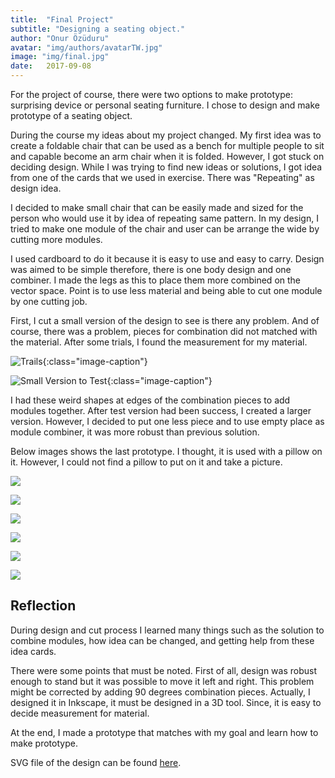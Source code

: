 ```yaml
---
title:  "Final Project"
subtitle: "Designing a seating object."
author: "Onur Özüduru"
avatar: "img/authors/avatarTW.jpg"
image: "img/final.jpg"
date:   2017-09-08
---
```


For the project of course, there were two options to make prototype: surprising
device or personal seating furniture. I chose to design and make prototype of a
seating object.

During the course my ideas about my project changed. My first idea was to create
a foldable chair that can be used as a bench for multiple people to sit and capable
become an arm chair when it is folded. However, I got stuck on deciding design.
While I was trying to find new ideas or solutions, I got idea from one of the cards
that we used in exercise. There was "Repeating" as design idea.

I decided to make small chair that can be easily made and sized for the person who would use it
by idea of repeating same pattern. In my design, I tried to make one module of the chair
and user can be arrange the wide by cutting more modules.

I used cardboard to do it because it is easy to use and easy to carry. Design was
aimed to be simple therefore, there is one body design and one combiner. I made the legs
as this to place them more combined on the vector space. Point is to use less material and
being able to cut one module by one cutting job.

First, I cut a small version of the design to see is there any problem. And of course,
there was a problem, pieces for combination did not matched with the material. After
some trials, I found the measurement for my material.

![Trails](img/final/1.jpg){:class="image-caption"}

![Small Version to Test](img/final/0.jpg){:class="image-caption"}

I had these weird shapes at edges of the combination pieces to add modules together.
After test version had been success, I created a larger version. However, I decided to
put one less piece and to use empty place as module combiner, it was more robust than previous solution.

Below images shows the last prototype. I thought, it is used with a pillow on it. However, I could not
find a pillow to put on it and take a picture.

![](img/final/2.jpg)

![](img/final/3.jpg)

![](img/final/4.jpg)

![](img/final/5.jpg)

![](img/final/6.jpg)

![](img/final/7.jpg)

## Reflection

During design and cut process I learned many things such as the solution to combine modules,
how idea can be changed, and getting help from these idea cards.

There were some points that must be noted. First of all, design was robust enough to stand but
it was possible to move it left and right. This problem might be corrected by adding 90
degrees combination pieces. Actually, I designed it in Inkscape, it must be designed in a 3D tool.
Since, it is easy to decide measurement for material.

At the end, I made a prototype that matches with my goal and learn how to make prototype.

SVG file of the design can be found [here](files/seat.svg).
